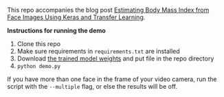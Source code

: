This repo accompanies the blog post [Estimating Body Mass Index from Face Images Using Keras and Transfer Learning](https://medium.com/@leosimmons/making-a-bmi-classifier-with-keras-and-transfer-learning-de25e1bc0212).

<b>Instructions for running the demo</b>

1. Clone this repo
2. Make sure requirements in `requirements.txt` are installed
3. Download [the trained model weights](https://drive.google.com/open?id=1BhuXcgr0kRyyfILM9D_hlMRBF-SkyCeH) and put file in the repo directory
4. `python demo.py`

If you have more than one face in the frame of your video camera, run the script with the `--multiple` flag, or else the results will be off.
